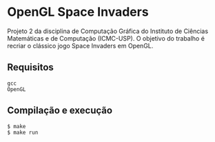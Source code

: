 # OpenGL Space Invaders

Projeto 2 da disciplina de Computação Gráfica do Instituto de Ciências Matemáticas e de Computação (ICMC-USP).
O objetivo do trabalho é recriar o clássico jogo Space Invaders em OpenGL.

## Requisitos

```
gcc
OpenGL
```

## Compilação e execução
```
$ make
$ make run
```

